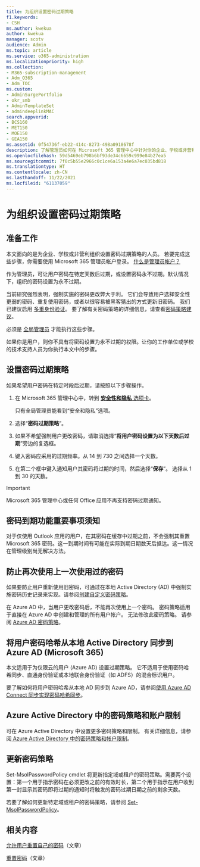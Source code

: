 ```yaml
---
title: 为组织设置密码过期策略
f1.keywords:
- CSH
ms.author: kwekua
author: kwekua
manager: scotv
audience: Admin
ms.topic: article
ms.service: o365-administration
ms.localizationpriority: high
ms.collection:
- M365-subscription-management
- Adm_O365
- Adm_TOC
ms.custom:
- AdminSurgePortfolio
- okr_smb
- AdminTemplateSet
- admindeeplinkMAC
search.appverid:
- BCS160
- MET150
- MOE150
- GEA150
ms.assetid: 0f54736f-eb22-414c-8273-498a0918678f
description: 了解管理员如何在 Microsoft 365 管理中心中针对你的企业、学校或非营利组织设置密码过期策略。
ms.openlocfilehash: 59d5469eb798b6bf93de34c6659c999e84b27ea5
ms.sourcegitcommit: 7f0c5b55e2966c0c1ce6a153a4e6a7ec035bd818
ms.translationtype: HT
ms.contentlocale: zh-CN
ms.lasthandoff: 11/22/2021
ms.locfileid: "61137059"
---
```

# <a name="set-the-password-expiration-policy-for-your-organization"></a>为组织设置密码过期策略

## <a name="before-you-begin"></a>准备工作

本文面向的是为企业、学校或非营利组织设置密码过期策略的人员。 若要完成这些步骤，你需要使用 Microsoft 365 管理员帐户登录。 [什么是管理员帐户？](../../business-video/admin-center-overview.md)

作为管理员，可让用户密码在特定天数后过期，或设置密码永不过期。默认情况下，组织的密码设置为永不过期。

当前研究强烈表明，强制实施的密码更改弊大于利。 它们会导致用户选择安全性更弱的密码、重复使用密码，或者以很容易被黑客猜出的方式更新旧密码。 我们已建议启用 [多重身份验证](../security-and-compliance/set-up-multi-factor-authentication.md)。 要了解有关密码策略的详细信息，请查看[密码策略建议](../misc/password-policy-recommendations.md)。

必须是 [全局管理员](../add-users/about-admin-roles.md) 才能执行这些步骤。

如果你是用户，则你不具有将密码设置为永不过期的权限。让你的工作单位或学校的技术支持人员为你执行本文中的步骤。

## <a name="set-password-expiration-policy"></a>设置密码过期策略

如果希望用户密码在特定时段后过期，请按照以下步骤操作。

1. 在 Microsoft 365 管理中心中，转到 <a href="https://go.microsoft.com/fwlink/p/?linkid=2072756" target="_blank">**安全性和隐私** 选项卡</a>。

    只有全局管理员能看到“安全和隐私”选项。
  
1. 选择“**密码过期策略**”。
  
1. 如果不希望强制用户更改密码，请取消选择“**将用户密码设置为以下天数后过期**”旁边的复选框。

1. 键入密码应采用的过期频率。从 14 到 730 之间选择一个天数。
  
1. 在第二个框中键入通知用户其密码将过期的时间，然后选择“**保存**”。 选择从 1 到 30 的天数。

> [!IMPORTANT]
> Microsoft 365 管理中心或任何 Office 应用不再支持密码过期通知。
  
## <a name="important-things-you-need-to-know-about-the-password-expiration-feature"></a>密码到期功能重要事项须知
  
对于仅使用 Outlook 应用的用户，在其密码在缓存中过期之前，不会强制其重置 Microsoft 365 密码。这一到期时间有可能在实际到期日期数天后抵达。这一情况在管理级别尚无解决方法。

## <a name="prevent-last-password-from-being-used-again"></a>防止再次使用上一次使用过的密码

如果要防止用户重新使用旧密码，可通过在本地 Active Directory (AD) 中强制实施密码历史记录来实现。请参阅[创建自定义密码策略](/azure/active-directory-domain-services/password-policy#create-a-custom-password-policy)。

在 Azure AD 中，当用户更改密码后，不能再次使用上一个密码。 密码策略适用于直接在 Azure AD 中创建和管理的所有用户帐户。 无法修改此密码策略。 请参阅 [Azure AD 密码策略](/azure/active-directory/authentication/concept-sspr-policy#password-policies-that-only-apply-to-cloud-user-accounts)。

## <a name="synchronize-user-passwords-hashes-from-an-on-premises-active-directory-to-azure-ad-microsoft-365"></a>将用户密码哈希从本地 Active Directory 同步到 Azure AD (Microsoft 365)

本文适用于为仅限云的用户 (Azure AD) 设置过期策略。 它不适用于使用密码哈希同步、直通身份验证或本地联合身份验证（如 ADFS）的混合标识用户。
  
要了解如何将用户密码哈希从本地 AD 同步到 Azure AD，请参阅[使用 Azure AD Connect 同步实现密码哈希同步](/azure/active-directory/hybrid/how-to-connect-password-hash-synchronization)。

## <a name="password-policies-and-account-restrictions-in-azure-active-directory"></a>Azure Active Directory 中的密码策略和账户限制

可在 Azure Active Directory 中设置更多密码策略和限制。 有关详细信息，请参阅[ Azure Active Directory 中的密码策略和帐户限制](/azure/active-directory/authentication/concept-sspr-policy)。

## <a name="update-password-policy"></a>更新密码策略

Set-MsolPasswordPolicy cmdlet 将更新指定域或租户的密码策略。需要两个设置：第一个用于指示密码在必须更改之前的有效时长，第二个用于指示在用户收到第一封显示其密码即将过期的通知时将触发的密码过期日期之前的剩余天数。

若要了解如何更新特定域或租户的密码策略，请参阅 [Set-MsolPasswordPolicy](/powershell/module/msonline/set-msolpasswordpolicy)。

## <a name="related-content"></a>相关内容

[允许用户重置自己的密码](../add-users/let-users-reset-passwords.md)（文章）

[重置密码](../add-users/reset-passwords.md)（文章）
